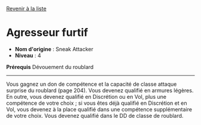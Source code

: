 [Revenir à la liste](..)

# Agresseur furtif

 * **Nom d'origine** : Sneak Attacker
 * **Niveau** : 4


<p><strong>Prérequis</strong> Dévouement du roublard</p>
<hr>
<p>Vous gagnez un don de compétence et la capacité de classe attaque surprise du roublard (page 204). Vous devenez qualifié en armures légères. En outre, vous devenez qualifié en Discrétion ou en Vol, plus une compétence de votre choix ; si vous êtes déjà qualifié en Discrétion et en Vol, vous devenez à la place qualifié dans une compétence supplémentaire de votre choix. Vous devenez qualifié dans le DD de classe de roublard.</p>